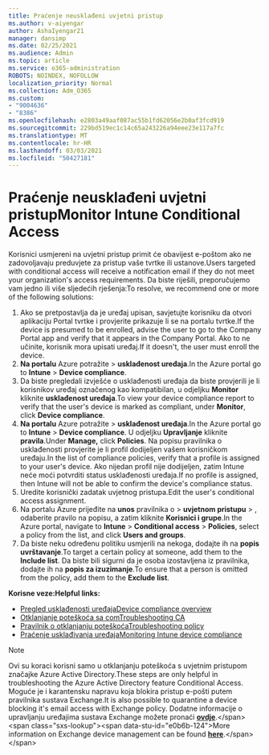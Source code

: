 ```yaml
---
title: Praćenje neusklađeni uvjetni pristup
ms.author: v-aiyengar
author: AshaIyengar21
manager: dansimp
ms.date: 02/25/2021
ms.audience: Admin
ms.topic: article
ms.service: o365-administration
ROBOTS: NOINDEX, NOFOLLOW
localization_priority: Normal
ms.collection: Adm_O365
ms.custom:
- "9004636"
- "8386"
ms.openlocfilehash: e2803a49aaf087ac55b1fd62056e2b0af3fcd919
ms.sourcegitcommit: 229bd519ec1c14c65a243226a94eee23e117a7fc
ms.translationtype: MT
ms.contentlocale: hr-HR
ms.lasthandoff: 03/03/2021
ms.locfileid: "50427181"
---
```

# <a name="monitor-intune-conditional-access"></a><span data-ttu-id="e0b6b-102">Praćenje neusklađeni uvjetni pristup</span><span class="sxs-lookup"><span data-stu-id="e0b6b-102">Monitor Intune Conditional Access</span></span>

<span data-ttu-id="e0b6b-103">Korisnici usmjereni na uvjetni pristup primit će obavijest e-poštom ako ne zadovoljavaju preduvjete za pristup vaše tvrtke ili ustanove.</span><span class="sxs-lookup"><span data-stu-id="e0b6b-103">Users targeted with conditional access will receive a notification email if they do not meet your organization's access requirements.</span></span> <span data-ttu-id="e0b6b-104">Da biste riješili, preporučujemo vam jedno ili više sljedećih rješenja:</span><span class="sxs-lookup"><span data-stu-id="e0b6b-104">To resolve, we recommend one or more of the following solutions:</span></span>

1. <span data-ttu-id="e0b6b-105">Ako se pretpostavlja da je uređaj upisan, savjetujte korisniku da otvori aplikaciju Portal tvrtke i provjerite prikazuje li se na portalu tvrtke.</span><span class="sxs-lookup"><span data-stu-id="e0b6b-105">If the device is presumed to be enrolled, advise the user to go to the Company Portal app and verify that it appears in the Company Portal.</span></span> <span data-ttu-id="e0b6b-106">Ako to ne učinite, korisnik mora upisati uređaj.</span><span class="sxs-lookup"><span data-stu-id="e0b6b-106">If it doesn't, the user must enroll the device.</span></span>
1. <span data-ttu-id="e0b6b-107">**Na portalu** Azure potražite  >  **usklađenost uređaja**.</span><span class="sxs-lookup"><span data-stu-id="e0b6b-107">In the Azure portal go to **Intune** > **Device compliance**.</span></span> 
1. <span data-ttu-id="e0b6b-108">Da biste pregledali izvješće o usklađenosti uređaja da biste provjerili je li korisnikov uređaj označenog kao kompatibilan, u odjeljku **Monitor** kliknite **usklađenost uređaja**.</span><span class="sxs-lookup"><span data-stu-id="e0b6b-108">To view your device compliance report to verify that the user's device is marked as compliant, under **Monitor**, click **Device compliance**.</span></span>
1. <span data-ttu-id="e0b6b-109">**Na portalu** Azure potražite  >  **usklađenost uređaja**.</span><span class="sxs-lookup"><span data-stu-id="e0b6b-109">In the Azure portal go to **Intune** > **Device compliance**.</span></span> <span data-ttu-id="e0b6b-110">U odjeljku **Upravljanje** kliknite **pravila**.</span><span class="sxs-lookup"><span data-stu-id="e0b6b-110">Under **Manage,** click **Policies**.</span></span> <span data-ttu-id="e0b6b-111">Na popisu pravilnika o usklađenosti provjerite je li profil dodijeljen vašem korisničkom uređaju.</span><span class="sxs-lookup"><span data-stu-id="e0b6b-111">In the list of compliance policies, verify that a profile is assigned to your user's device.</span></span> <span data-ttu-id="e0b6b-112">Ako nijedan profil nije dodijeljen, zatim Intune neće moći potvrditi status usklađenosti uređaja.</span><span class="sxs-lookup"><span data-stu-id="e0b6b-112">If no profile is assigned, then Intune will not be able to confirm the device's compliance status.</span></span>
1. <span data-ttu-id="e0b6b-113">Uredite korisnički zadatak uvjetnog pristupa.</span><span class="sxs-lookup"><span data-stu-id="e0b6b-113">Edit the user's conditional access assignment.</span></span>
1. <span data-ttu-id="e0b6b-114">Na portalu Azure prijeđite na **unos** pravilnika o  >  **uvjetnom pristupu**  >  , odaberite pravilo na popisu, a zatim kliknite **Korisnici i grupe**.</span><span class="sxs-lookup"><span data-stu-id="e0b6b-114">In the Azure portal, navigate to **Intune** > **Conditional access** > **Policies**, select a policy from the list, and click **Users and groups**.</span></span>
1. <span data-ttu-id="e0b6b-115">Da biste neku određenu politiku usmjerili na nekoga, dodajte ih na **popis uvrštavanje**.</span><span class="sxs-lookup"><span data-stu-id="e0b6b-115">To target a certain policy at someone, add them to the **Include list**.</span></span> <span data-ttu-id="e0b6b-116">Da biste bili sigurni da je osoba izostavljena iz pravilnika, dodajte ih na **popis za izuzimanje**.</span><span class="sxs-lookup"><span data-stu-id="e0b6b-116">To ensure that a person is omitted from the policy, add them to the **Exclude list**.</span></span>

<span data-ttu-id="e0b6b-117">**Korisne veze:**</span><span class="sxs-lookup"><span data-stu-id="e0b6b-117">**Helpful links:**</span></span>

- [<span data-ttu-id="e0b6b-118">Pregled usklađenosti uređaja</span><span class="sxs-lookup"><span data-stu-id="e0b6b-118">Device compliance overview</span></span>](https://docs.microsoft.com/intune/device-compliance-get-started)
- [<span data-ttu-id="e0b6b-119">Otklanjanje poteškoća sa com</span><span class="sxs-lookup"><span data-stu-id="e0b6b-119">Troubleshooting CA</span></span>](https://docs.microsoft.com/intune/troubleshoot-conditional-access)
- [<span data-ttu-id="e0b6b-120">Pravilnik o otklanjanju poteškoća</span><span class="sxs-lookup"><span data-stu-id="e0b6b-120">Troubleshooting policy</span></span>](https://docs.microsoft.com/intune/troubleshoot-policies-in-microsoft-intune)
- [<span data-ttu-id="e0b6b-121">Praćenje usklađivanja uređaja</span><span class="sxs-lookup"><span data-stu-id="e0b6b-121">Monitoring Intune device compliance</span></span>](https://docs.microsoft.com/intune/compliance-policy-monitor)

> [!NOTE]
> <span data-ttu-id="e0b6b-122">Ovi su koraci korisni samo u otklanjanju poteškoća s uvjetnim pristupom značajke Azure Active Directory.</span><span class="sxs-lookup"><span data-stu-id="e0b6b-122">These steps are only helpful in troubleshooting the Azure Active Directory feature Conditional Access.</span></span> <span data-ttu-id="e0b6b-123">Moguće je i karantensku napravu koja blokira pristup e-pošti putem pravilnika sustava Exchange.</span><span class="sxs-lookup"><span data-stu-id="e0b6b-123">It is also possible to quarantine a device blocking it's email access with Exchange policy.</span></span> <span data-ttu-id="e0b6b-124">Dodatne informacije o upravljanju uređajima sustava Exchange možete pronaći [**ovdje**](https://docs.microsoft.com/previous-versions/office/exchange-server-2010/ff959225(v=exchg.141)).</span><span class="sxs-lookup"><span data-stu-id="e0b6b-124">More information on Exchange device management can be found [**here**](https://docs.microsoft.com/previous-versions/office/exchange-server-2010/ff959225(v=exchg.141)).</span></span>

